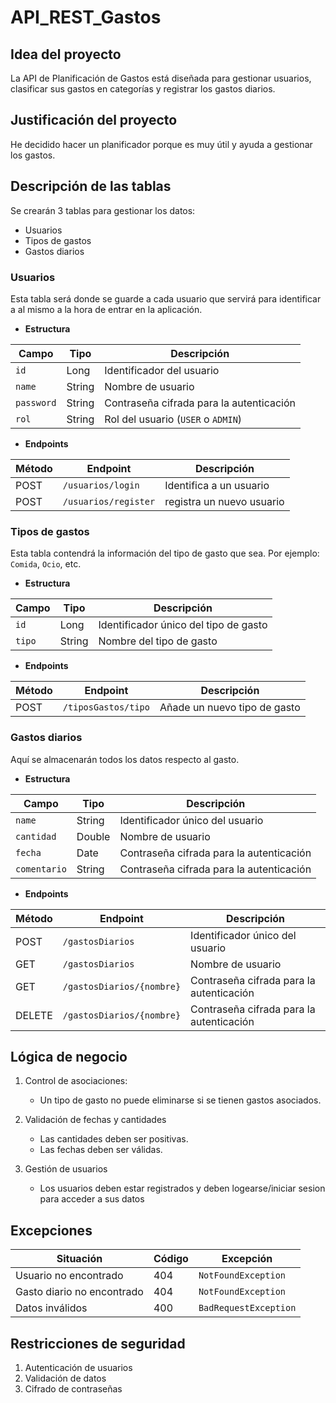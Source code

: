 # API_REST_Gastos

## Idea del proyecto 
La API de Planificación de Gastos está diseñada para gestionar usuarios, clasificar sus gastos en categorías y registrar los gastos diarios.

## Justificación del proyecto
  He decidido hacer un planificador porque es muy útil y ayuda a gestionar los gastos.

## Descripción de las tablas
Se crearán 3 tablas para gestionar los datos:

- Usuarios
- Tipos de gastos
- Gastos diarios

### Usuarios
Esta tabla será donde se guarde a cada usuario que servirá para identificar a al mismo a la hora de entrar en la aplicación.

- **Estructura**

| Campo      | Tipo   | Descripción                              |
|------------|--------|------------------------------------------|
| `id`       | Long   | Identificador del usuario                |
| `name`     | String | Nombre de usuario                        |
| `password` | String | Contraseña cifrada para la autenticación |
| `rol`      | String | Rol del usuario (`USER` o `ADMIN`)       |

- **Endpoints**

| Método     | Endpoint             | Descripción               |
|------------|----------------------|---------------------------|
| POST       | `/usuarios/login`    | Identifica a un usuario   |
| POST       | `/usuarios/register` | registra un nuevo usuario |


### Tipos de gastos
Esta tabla contendrá la información del tipo de gasto que sea. Por ejemplo: `Comida`, `Ocio`, etc.

- **Estructura**

| Campo      | Tipo | Descripción                     |
|------------| ---- |---------------------------------|
| `id`       | Long | Identificador único del tipo de gasto |
| `tipo`     | String | Nombre del tipo de gasto  |

- **Endpoints**

| Método     | Endpoint           | Descripción                  |
|------------|--------------------|------------------------------|
| POST       | `/tiposGastos/tipo` | Añade un nuevo tipo de gasto |


### Gastos diarios
Aquí se almacenarán todos los datos respecto al gasto.

- **Estructura**

| Campo        | Tipo   | Descripción |
|--------------|--------| ----------- |
| `name`       | String | Identificador único del usuario |
| `cantidad`   | Double | Nombre de usuario |
| `fecha`      | Date   | Contraseña cifrada para la autenticación |
| `comentario` | String | Contraseña cifrada para la autenticación |

- **Endpoints**

| Método | Endpoint                  | Descripción |
|--------|---------------------------| ----------- |
| POST   | `/gastosDiarios`          | Identificador único del usuario |
| GET    | `/gastosDiarios`          | Nombre de usuario |
| GET    | `/gastosDiarios/{nombre}` | Contraseña cifrada para la autenticación |
| DELETE | `/gastosDiarios/{nombre}` | Contraseña cifrada para la autenticación |

## Lógica de negocio

1. Control de asociaciones:
   
   - Un tipo de gasto no puede eliminarse si se tienen gastos asociados.
   
2. Validación de fechas y cantidades

    - Las cantidades deben ser positivas.
    - Las fechas deben ser válidas.
   
3. Gestión de usuarios

   - Los usuarios deben estar registrados y deben logearse/iniciar sesion para acceder a sus datos 

## Excepciones

| Situación                  | Código | Excepción                                |
|----------------------------|--------|------------------------------------------|
| Usuario no encontrado      | 404    | `NotFoundException`                      |
| Gasto diario no encontrado | 404    | `NotFoundException`                      |
| Datos inválidos            | 400    | `BadRequestException`                      |

## Restricciones de seguridad

1. Autenticación de usuarios
2. Validación de datos
3. Cifrado de contraseñas



